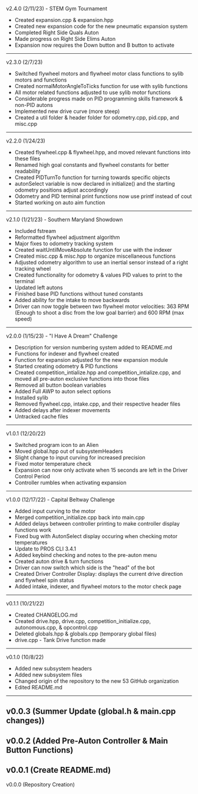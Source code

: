 v2.4.0 (2/11/23) - STEM Gym Tournament
- Created expansion.cpp & expansion.hpp
- Created new expansion code for the new pneumatic expansion system
- Completed Right Side Quals Auton
- Made progress on Right Side Elims Auton
- Expansion now requires the Down button and B button to activate
----------------------------------------------------------------------------------------------------------------------------------
v2.3.0 (2/7/23)
- Switched flywheel motors and flywheel motor class functions to sylib motors and functions
- Created normalMotorAngleToTicks function for use with sylib functions
- All motor related functions adjusted to use sylib motor functions
- Considerable progress made on PID programming skills framework & non-PID autons
- Implemented new drive curve (more steep)
- Created a util folder & header folder for odometry.cpp, pid.cpp, and misc.cpp
----------------------------------------------------------------------------------------------------------------------------------
v2.2.0 (1/24/23)
- Created flywheel.cpp & flywheel.hpp, and moved relevant functions into these files
- Renamed high goal constants and flywheel constants for better readability
- Created PIDTurnTo function for turning towards specific objects
- autonSelect variable is now declared in initialize() and the starting odometry positions adjust accordingly
- Odometry and PID terminal print functions now use printf instead of cout
- Started working on auto aim function
----------------------------------------------------------------------------------------------------------------------------------
v2.1.0 (1/21/23) - Southern Maryland Showdown
- Included fstream
- Reformatted flywheel adjustment algorithm
- Major fixes to odometry tracking system
- Created waitUntilMoveAbsolute function for use with the indexer
- Created misc.cpp & misc.hpp to organize miscellaneous functions
- Adjusted odometry algorithm to use an inertial sensor instead of a right tracking wheel
- Created functionality for odometry & values PID values to print to the terminal
- Updated left autons
- Finished base PID functions without tuned constants
- Added ability for the intake to move backwards
- Driver can now toggle between two flywheel motor velocities: 363 RPM (Enough to shoot a disc from the low goal barrier) and 600 RPM (max speed)
----------------------------------------------------------------------------------------------------------------------------------
v2.0.0 (1/15/23) - "I Have A Dream" Challenge
- Description for version numbering system added to README.md
- Functions for indexer and flywheel created
- Function for expansion adjusted for the new expansion module
- Started creating odometry & PID functions
- Created competition_intialize.hpp and competition_intialize.cpp, and moved all pre-auton exclusive functions into those files
- Removed all button boolean variables
- Added Full AWP to auton select options
- Installed sylib
- Removed flywheel.cpp, intake.cpp, and their respective header files
- Added delays after indexer movements
- Untracked cache files
----------------------------------------------------------------------------------------------------------------------------------
v1.0.1 (12/20/22)
- Switched program icon to an Alien
- Moved global.hpp out of subsystemHeaders
- Slight change to input curving for increased precision
- Fixed motor temperature check
- Expansion can now only activate when 15 seconds are left in the Driver Control Period
- Controller rumbles when activating expansion
----------------------------------------------------------------------------------------------------------------------------------
v1.0.0 (12/17/22) - Capital Beltway Challenge
- Added input curving to the motor
- Merged competition_initialize.cpp back into main.cpp
- Added delays between controller printing to make controller display functions work
- Fixed bug with AutonSelect display occuring when checking motor temperatures
- Update to PROS CLI 3.4.1
- Added keybind checking and notes to the pre-auton menu
- Created auton drive & turn functions
- Driver can now switch which side is the "head" of the bot
- Created Driver Controller Display: displays the current drive direction and flywheel spin status
- Added intake, indexer, and flywheel motors to the motor check page
----------------------------------------------------------------------------------------------------------------------------------
v0.1.1 (10/21/22)
- Created CHANGELOG.md
- Created drive.hpp, drive.cpp, competition_initialize.cpp, autonomous.cpp, & opcontrol.cpp
- Deleted globals.hpp & globals.cpp (temporary global files)
- drive.cpp - Tank Drive function made
----------------------------------------------------------------------------------------------------------------------------------
v0.1.0 (10/8/22)
- Added new subsystem headers
- Added new subsystem files
- Changed origin of the repository to the new 53 GitHub organization
- Edited README.md
----------------------------------------------------------------------------------------------------------------------------------
v0.0.3 (Summer Update (global.h & main.cpp changes))
----------------------------------------------------------------------------------------------------------------------------------
v0.0.2 (Added Pre-Auton Controller & Main Button Functions)
----------------------------------------------------------------------------------------------------------------------------------
v0.0.1 (Create README.md)
----------------------------------------------------------------------------------------------------------------------------------
v0.0.0 (Repository Creation)